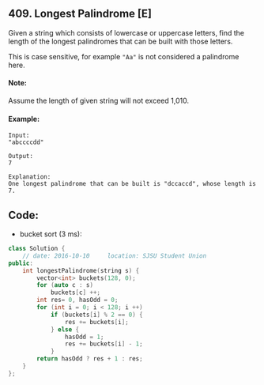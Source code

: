 ## 409. Longest Palindrome [E]
Given a string which consists of lowercase or uppercase letters, find the length of the longest palindromes that can be built with those letters.

This is case sensitive, for example `"Aa"` is not considered a palindrome here.

#### Note:
Assume the length of given string will not exceed 1,010.

#### Example:
```
Input:
"abccccdd"

Output:
7

Explanation:
One longest palindrome that can be built is "dccaccd", whose length is 7.
```

## Code:
- bucket sort (3 ms):
```c++
class Solution {
    // date: 2016-10-10     location: SJSU Student Union
public:
    int longestPalindrome(string s) {
        vector<int> buckets(128, 0);
        for (auto c : s)
            buckets[c] ++;
        int res= 0, hasOdd = 0;
        for (int i = 0; i < 128; i ++) 
            if (buckets[i] % 2 == 0) {
                res += buckets[i];
            } else {
                hasOdd = 1;
                res += buckets[i] - 1;
            }
        return hasOdd ? res + 1 : res;
    }
};
```
